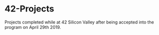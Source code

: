 # 42-Projects

Projects completed while at 42 Silicon Valley after being accepted into the program on April 29th 2019.

